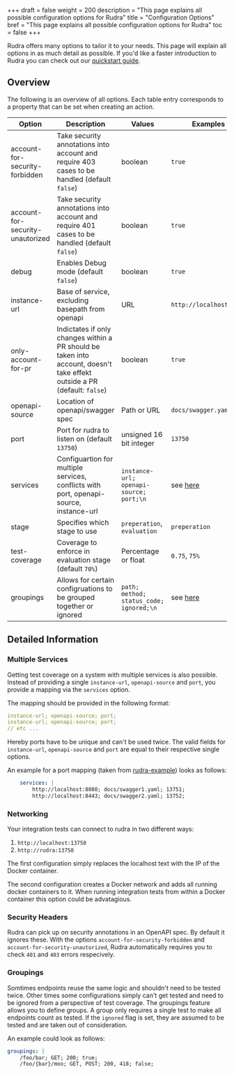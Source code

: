 +++
draft = false
weight = 200
description = "This page explains all possible configuration options for Rudra"
title = "Configuration Options"
bref = "This page explains all possible configuration options for Rudra"
toc = false
+++

Rudra offers many options to tailor it to your needs.
This page will explain all options in as much detail as possible.
If you'd like a faster introduction to Rudra you can check out our [quickstart guide](/docs/quick-start).

## Overview

The following is an overview of all options.
Each table entry corresponds to a property that can be set when creating an action.


Option                           | Description | Values | Examples
---------------------------------|-------------|--------|---------
account-for-security-forbidden   | Take security annotations into account and require 403 cases to be handled (default `false`) | boolean | `true`
account-for-security-unautorized | Take security annotations into account and require 401 cases to be handled (default `false`) | boolean | `true`
debug                            | Enables Debug mode (default `false`) | boolean | `true`
instance-url                     | Base of service, excluding basepath from openapi | URL | `http://localhost:8080`
only-account-for-pr              | Indictates if only changes within a PR should be taken into account, doesn't take effekt outside a PR (default: `false`) | boolean | `true`
openapi-source                   | Location of openapi/swagger spec | Path or URL | `docs/swagger.yaml`
port                             | Port for rudra to listen on (default `13750`) | unsigned 16 bit integer | `13750`
services                         | Configuartion for multiple services, conflicts with port, openapi-source, instance-url | `instance-url; openapi-source; port;\n` | see [here](#multiple-services)
stage                            | Specifies which stage to use | `preperation`, `evaluation` | `preperation`
test-coverage                    | Coverage to enforce in evaluation stage (default `70%`) | Percentage or float | `0.75`, `75%`
groupings                        | Allows for certain configruations to be grouped together or ignored | `path; method; status_code; ignored;\n` | see [here](#groupings)

## Detailed Information

### Multiple Services
Getting test coverage on a system with multiple services is also possible.
Instead of providing a single `instance-url`, `openapi-source` and `port`, you provide a mapping via the `services` option.

The mapping should be provided in the following format:
```yaml
instance-url; openapi-source; port;
instance-url; openapi-source; port;
// etc ...
```

Hereby ports have to be unique and can't be used twice.
The valid fields for `instance-url`, `openapi-source` and `port` are equal to their respective single options.

An example for a port mapping (taken from [rudra-example](https://github.com/grossamos/rudra-example)) looks as follows:
```yaml
    services: |
        http://localhost:8080; docs/swagger1.yaml; 13751;
        http://localhost:8443; docs/swagger2.yaml; 13752;
```


### Networking
Your integration tests can connect to rudra in two different ways:
1. `http://localhost:13750`
2. `http://rudra:13750`

The first configuration simply replaces the localhost text with the IP of the Docker container.

The second configuration creates a Docker network and adds all running docker containers to it.
When running integration tests from within a Docker container this option could be advatagious.

### Security Headers

Rudra can pick up on security annotations in an OpenAPI spec.
By default it ignores these.
With the options `account-for-security-forbidden` and `account-for-security-unautorized`, Rudra automatically requires you to check `401` and `403` errors respecively.

### Groupings
Somtimes endpoints reuse the same logic and shouldn't need to be tested twice.
Other times some configurations simply can't get tested and need to be ignored from a perspective of test coverage.
The groupings feature allows you to define groups.
A group only requires a single test to make all endpoints count as tested.
If the `ignored` flag is set, they are assumed to be tested and are taken out of consideration.

An example could look as follows:
```yaml
groupings: |
    /foo/bar; GET; 200; true;
    /foo/{bar}/moo; GET, POST; 200, 418; false;
```

